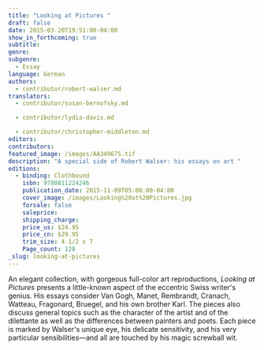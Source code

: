 ```yaml
---
title: "Looking at Pictures "
draft: false
date: 2015-03-20T19:51:00-04:00
show_in_forthcoming: true
subtitle:
genre:
subgenre:
  - Essay
language: German
authors:
  - contributor/robert-walser.md
translators:
  - contributor/susan-bernofsky.md

  - contributor/lydia-davis.md

  - contributor/christopher-middleton.md
editors:
contributors:
featured_image: /images/AA349675.tif
description: "A special side of Robert Walser: his essays on art "
editions:
  - binding: Clothbound
    isbn: 9780811224246
    publication_date: 2015-11-09T05:00:00-04:00
    cover_image: /images/Looking%20at%20Pictures.jpg
    forsale: false
    saleprice:
    shipping_charge:
    price_us: $24.95
    price_cn: $29.95
    trim_size: 4 1/2 x 7
    Page_count: 128
_slug: looking-at-pictures
---
```


An elegant collection, with gorgeous full-color art reproductions, _Looking at Pictures_ presents a little-known aspect of the eccentric Swiss writer's genius. His essays consider Van Gogh, Manet, Rembrandt, Cranach, Watteau, Fragonard, Bruegel, and his own brother Karl. The pieces also discuss general topics such as the character of the artist and of the dilettante as well as the differences between painters and poets. Each piece is marked by Walser's unique eye, his delicate sensitivity, and his very particular sensibilities—and all are touched by his magic screwball wit.

